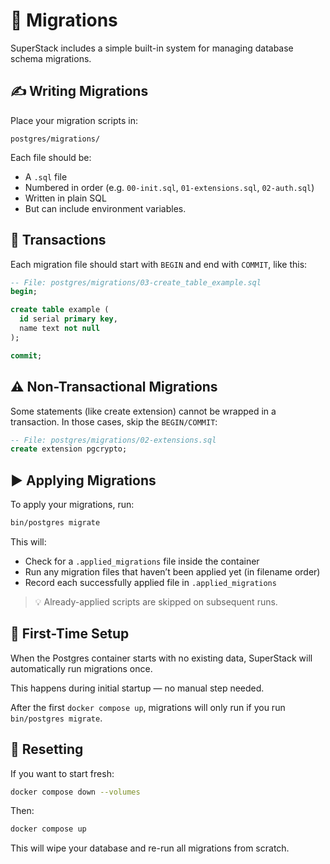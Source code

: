 # 📜 Migrations

SuperStack includes a simple built-in system for managing database schema
migrations.

## ✍️ Writing Migrations

Place your migration scripts in:

```
postgres/migrations/
```

Each file should be:

- A `.sql` file
- Numbered in order (e.g. `00-init.sql`, `01-extensions.sql`, `02-auth.sql`)
- Written in plain SQL
- But can include environment variables.

## 🔁 Transactions

Each migration file should start with `BEGIN` and end with `COMMIT`, like
this:

```sql
-- File: postgres/migrations/03-create_table_example.sql
begin;

create table example (
  id serial primary key,
  name text not null
);

commit;
```

## ⚠️ Non-Transactional Migrations

Some statements (like create extension) cannot be wrapped in a transaction.
In those cases, skip the `BEGIN/COMMIT`:

```sql
-- File: postgres/migrations/02-extensions.sql
create extension pgcrypto;
```

## ▶️ Applying Migrations

To apply your migrations, run:

```sh
bin/postgres migrate
```

This will:

- Check for a `.applied_migrations` file inside the container
- Run any migration files that haven’t been applied yet (in filename order)
- Record each successfully applied file in `.applied_migrations`

> 💡 Already-applied scripts are skipped on subsequent runs.

## 🧪 First-Time Setup

When the Postgres container starts with no existing data, SuperStack will
automatically run migrations once.

This happens during initial startup — no manual step needed.

After the first `docker compose up`, migrations will only run if you run
`bin/postgres migrate`.

## 🔄 Resetting

If you want to start fresh:

```sh
docker compose down --volumes
```

Then:

```sh
docker compose up
```

This will wipe your database and re-run all migrations from scratch.
